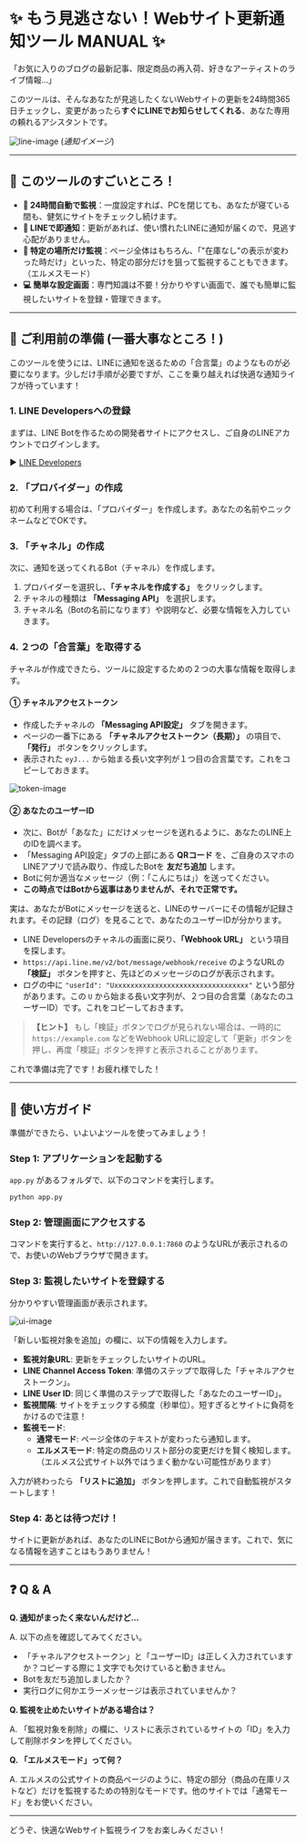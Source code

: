 # ✨ もう見逃さない！Webサイト更新通知ツール MANUAL ✨

「お気に入りのブログの最新記事、限定商品の再入荷、好きなアーティストのライブ情報…」

このツールは、そんなあなたが見逃したくないWebサイトの更新を24時間365日チェックし、変更があったら**すぐにLINEでお知らせしてくれる**、あなた専用の頼れるアシスタントです。

![line-image](https://i.imgur.com/fA4a7vA.png) (*通知イメージ*)

---

## 🚀 このツールのすごいところ！

- **🤖 24時間自動で監視**：一度設定すれば、PCを閉じても、あなたが寝ている間も、健気にサイトをチェックし続けます。
- **🔔 LINEで即通知**：更新があれば、使い慣れたLINEに通知が届くので、見逃す心配がありません。
- **🎯 特定の場所だけ監視**：ページ全体はもちろん、「"在庫なし"の表示が変わった時だけ」といった、特定の部分だけを狙って監視することもできます。（エルメスモード）
- **💻 簡単な設定画面**：専門知識は不要！分かりやすい画面で、誰でも簡単に監視したいサイトを登録・管理できます。

---

## 🔧 ご利用前の準備 (一番大事なところ！)

このツールを使うには、LINEに通知を送るための「合言葉」のようなものが必要になります。少しだけ手順が必要ですが、ここを乗り越えれば快適な通知ライフが待っています！

### 1. LINE Developersへの登録

まずは、LINE Botを作るための開発者サイトにアクセスし、ご自身のLINEアカウントでログインします。

▶ [LINE Developers](https://developers.line.biz/ja/)

### 2. 「プロバイダー」の作成

初めて利用する場合は、「プロバイダー」を作成します。あなたの名前やニックネームなどでOKです。

### 3. 「チャネル」の作成

次に、通知を送ってくれるBot（チャネル）を作成します。

1.  プロバイダーを選択し、**「チャネルを作成する」** をクリックします。
2.  チャネルの種類は **「Messaging API」** を選択します。
3.  チャネル名（Botの名前になります）や説明など、必要な情報を入力していきます。

### 4. ２つの「合言葉」を取得する

チャネルが作成できたら、ツールに設定するための２つの大事な情報を取得します。

#### ① チャネルアクセストークン

- 作成したチャネルの **「Messaging API設定」** タブを開きます。
- ページの一番下にある **「チャネルアクセストークン（長期）」** の項目で、**「発行」** ボタンをクリックします。
- 表示された `eyJ...` から始まる長い文字列が１つ目の合言葉です。これをコピーしておきます。

![token-image](https://i.imgur.com/5g3p5gC.png)

#### ② あなたのユーザーID

- 次に、Botが「あなた」にだけメッセージを送れるように、あなたのLINE上のIDを調べます。
- 「Messaging API設定」タブの上部にある **QRコード** を、ご自身のスマホのLINEアプリで読み取り、作成したBotを **友だち追加** します。
- Botに何か適当なメッセージ（例：「こんにちは」）を送ってください。
- **この時点ではBotから返事はありませんが、それで正常です。**

実は、あなたがBotにメッセージを送ると、LINEのサーバーにその情報が記録されます。その記録（ログ）を見ることで、あなたのユーザーIDが分かります。

- LINE Developersのチャネルの画面に戻り、**「Webhook URL」** という項目を探します。
- `https://api.line.me/v2/bot/message/webhook/receive` のようなURLの **「検証」** ボタンを押すと、先ほどのメッセージのログが表示されます。
- ログの中に `"userId": "Uxxxxxxxxxxxxxxxxxxxxxxxxxxxxxxxxx"` という部分があります。この `U` から始まる長い文字列が、２つ目の合言葉（あなたのユーザーID）です。これをコピーしておきます。

> **【ヒント】**
> もし「検証」ボタンでログが見られない場合は、一時的に `https://example.com` などをWebhook URLに設定して「更新」ボタンを押し、再度「検証」ボタンを押すと表示されることがあります。


これで準備は完了です！お疲れ様でした！

---

## 📖 使い方ガイド

準備ができたら、いよいよツールを使ってみましょう！

### Step 1: アプリケーションを起動する

`app.py` があるフォルダで、以下のコマンドを実行します。

```bash
python app.py
```

### Step 2: 管理画面にアクセスする

コマンドを実行すると、`http://127.0.0.1:7860` のようなURLが表示されるので、お使いのWebブラウザで開きます。

### Step 3: 監視したいサイトを登録する

分かりやすい管理画面が表示されます。

![ui-image](https://i.imgur.com/O7b2j3h.png)

「新しい監視対象を追加」の欄に、以下の情報を入力します。

- **監視対象URL**: 更新をチェックしたいサイトのURL。
- **LINE Channel Access Token**: 準備のステップで取得した「チャネルアクセストークン」。
- **LINE User ID**: 同じく準備のステップで取得した「あなたのユーザーID」。
- **監視間隔**: サイトをチェックする頻度（秒単位）。短すぎるとサイトに負荷をかけるので注意！
- **監視モード**: 
  - **通常モード**: ページ全体のテキストが変わったら通知します。
  - **エルメスモード**: 特定の商品のリスト部分の変更だけを賢く検知します。（エルメス公式サイト以外ではうまく動かない可能性があります）

入力が終わったら **「リストに追加」** ボタンを押します。これで自動監視がスタートします！

### Step 4: あとは待つだけ！

サイトに更新があれば、あなたのLINEにBotから通知が届きます。これで、気になる情報を逃すことはもうありません！

---

## ❓ Q & A

**Q. 通知がまったく来ないんだけど…**

A. 以下の点を確認してみてください。
   - 「チャネルアクセストークン」と「ユーザーID」は正しく入力されていますか？コピーする際に１文字でも欠けていると動きません。
   - Botを友だち追加しましたか？
   - 実行ログに何かエラーメッセージは表示されていませんか？

**Q. 監視を止めたいサイトがある場合は？**

A. 「監視対象を削除」の欄に、リストに表示されているサイトの「ID」を入力して削除ボタンを押してください。

**Q. 「エルメスモード」って何？**

A. エルメスの公式サイトの商品ページのように、特定の部分（商品の在庫リストなど）だけを監視するための特別なモードです。他のサイトでは「通常モード」をお使いください。

---

どうぞ、快適なWebサイト監視ライフをお楽しみください！

